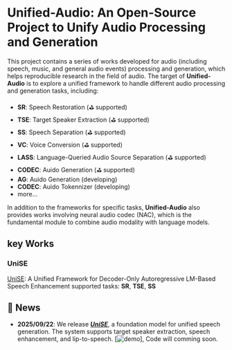 # Unified-Audio: An Open-Source Project to Unify Audio Processing and Generation

This project contains a series of works developed for audio (including speech, music, and general audio events) processing and generation, which helps reproducible research in the field of audio. The target of **Unified-Audio** is to explore a unified framework to handle different audio processing and generation tasks, including:

- **SR**: Speech Restoration (⛳ supported)
- **TSE**: Target Speaker Extraction (⛳ supported)
- **SS**: Speech Separation (⛳ supported)
- **VC**: Voice Conversion (⛳ supported)
- **LASS**: Language-Queried Audio Source Separation (⛳ supported)
- **CODEC**: Auido Generation (⛳ supported)
- **AG**: Auido Generation (developing)
- **CODEC**: Auido Tokennizer (developing)
- more...

In addition to the frameworks for specific tasks, **Unified-Audio** also provides works involving neural audio codec (NAC), which is the fundamental module to combine audio modality with language models.

## key Works

### UniSE
[UniSE](https://github.com/alibaba/unified-audio/tree/main/UniSE): A Unified Framework for Decoder-Only Autoregressive LM-Based Speech Enhancement
supported tasks: **SR**, **TSE**, **SS**

## 🚀 News
- **2025/09/22**: We release [***UniSE***](https://github.com/hyyan2k/UniSE), a foundation model for unified speech generation. The system supports target speaker extraction, speech enhancement, and lip-to-speech. [![demo](github.com/hyyan2k/UniSE?tab=readme-ov-file)], Code will comming soon.

